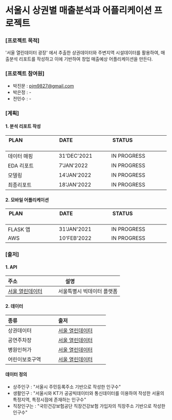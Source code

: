 # 서울시 상권별 매출분석과 어플리케이션 프로젝트

### [프로젝트 목적]
'서울 열린데이터 광장' 에서 추출한 상권데이터와 주변지역 시설데이터를 활용하여, 
매출분석 리포트를 작성하고 이에 기반하여 창업 매출예상 어플리케이션을 만든다. 

### [프로젝트 참여원]
- 박진문 : pjm9827@gmail.com
- 박은정 : - 
- 전민수 : - 

### [계획]
#### 1. 분석 리포트 작성 
| PLAN &nbsp; &nbsp; &nbsp; &nbsp; &nbsp; &nbsp; &nbsp; &nbsp; &nbsp; &nbsp; &nbsp; &nbsp; &nbsp;| DATE &nbsp; &nbsp; &nbsp; &nbsp; &nbsp; &nbsp; &nbsp; &nbsp; &nbsp; &nbsp; &nbsp; &nbsp; &nbsp;| STATUS &nbsp; &nbsp; &nbsp; &nbsp; &nbsp; &nbsp; &nbsp; &nbsp; &nbsp; &nbsp; &nbsp; &nbsp; &nbsp;|
| --- | --- | --- |
| 데이터 매핑 | 31'DEC'2021 | IN PROGRESS |
| EDA 리포트 | 7'JAN'2022 | IN PROGRESS |
| 모델링 | 14'JAN'2022 | IN PROGRESS |
| 최종리포트 | 18'JAN'2022 | IN PROGRESS |

#### 2. 모바일 어플리케이션
| PLAN &nbsp; &nbsp; &nbsp; &nbsp; &nbsp; &nbsp; &nbsp; &nbsp; &nbsp; &nbsp; &nbsp; &nbsp; &nbsp;| DATE &nbsp; &nbsp; &nbsp; &nbsp; &nbsp; &nbsp; &nbsp; &nbsp; &nbsp; &nbsp; &nbsp; &nbsp; &nbsp;| STATUS &nbsp; &nbsp; &nbsp; &nbsp; &nbsp; &nbsp; &nbsp; &nbsp; &nbsp; &nbsp; &nbsp; &nbsp; &nbsp;|
| --- | --- | --- |
| FLASK 앱 | 31'JAN'2021 | IN PROGRESS |
| AWS | 10'FEB'2022 | IN PROGRESS |

### [출저]
#### 1. API
| 주소 &nbsp; &nbsp; &nbsp; &nbsp; &nbsp; &nbsp; &nbsp; &nbsp; &nbsp; &nbsp; &nbsp; &nbsp; &nbsp;| 설명 &nbsp; &nbsp; &nbsp; &nbsp; &nbsp; &nbsp; &nbsp; &nbsp; &nbsp; &nbsp; &nbsp; &nbsp; &nbsp;|
| --- | --- |
| [서울 열린데이터] | 서울특별시 빅데이터 플랫폼 |

#### 2. 데이터
| 종류 &nbsp; &nbsp; &nbsp; &nbsp; &nbsp; &nbsp; &nbsp; &nbsp; &nbsp; &nbsp; &nbsp; &nbsp; &nbsp;| 출저 &nbsp; &nbsp; &nbsp; &nbsp; &nbsp; &nbsp; &nbsp; &nbsp; &nbsp; &nbsp; &nbsp; &nbsp; &nbsp;|
| --- | --- |
| 상권데이터 | [서울 열린데이터] |
| 공연주차장 | [서울 열린데이터] |
| 병원인허가 | [서울 열린데이터] |
| 어린이보호구역 | [서울 열린데이터] |

#### 데이터 정의 
- 상주인구 : "서울시 주민등록주소 기반으로 작성한 인구수" 
- 생활인구 : "서울시와 KT가 공공빅데이터와 통신데이터를 이용하여 작성한 서울의 특정지역, 특정시점에 존재하는 인구수" 
- 직장인구는 : "국민건강보험공단 직장건강보험 가입자의 직장주소 기반으로 작성한 인구수"

[서울 열린데이터]:http://data.seoul.go.kr/dataList/datasetList.do
